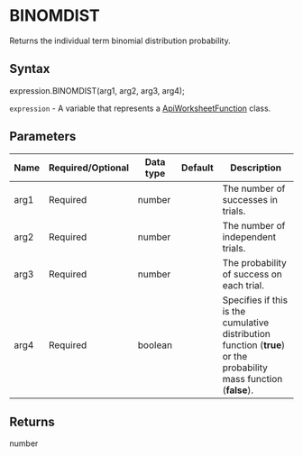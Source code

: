 # BINOMDIST

Returns the individual term binomial distribution probability.

## Syntax

expression.BINOMDIST(arg1, arg2, arg3, arg4);

`expression` - A variable that represents a [ApiWorksheetFunction](../ApiWorksheetFunction.md) class.

## Parameters

| **Name** | **Required/Optional** | **Data type** | **Default** | **Description** |
| ------------- | ------------- | ------------- | ------------- | ------------- |
| arg1 | Required | number |  | The number of successes in trials. |
| arg2 | Required | number |  | The number of independent trials. |
| arg3 | Required | number |  | The probability of success on each trial. |
| arg4 | Required | boolean |  | Specifies if this is the cumulative distribution function (**true**) or the probability mass function (**false**). |

## Returns

number
